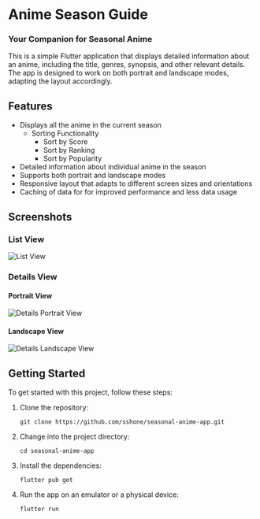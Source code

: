 # Anime Season Guide
### Your Companion for Seasonal Anime

This is a simple Flutter application that displays detailed information about an anime, including the title, genres, synopsis, and other relevant details. The app is designed to work on both portrait and landscape modes, adapting the layout accordingly.

## Features

- Displays all the anime in the current season
   - Sorting Functionality
      - Sort by Score
      - Sort by Ranking
      - Sort by Popularity
- Detailed information about individual anime in the season
- Supports both portrait and landscape modes
- Responsive layout that adapts to different screen sizes and orientations
- Caching of data for for improved performance and less data usage

## Screenshots

### List View
![List View](https://user-images.githubusercontent.com/127620387/235943441-30e312a0-50a8-4e1f-a1ba-24a935f6a8a0.png)

### Details View
#### Portrait View
![Details Portrait View](https://user-images.githubusercontent.com/127620387/235943598-fa38b5ec-d1c5-4327-b4f0-57dc01e08908.png)

#### Landscape View
![Details Landscape View](https://user-images.githubusercontent.com/127620387/235944288-744714c6-d79a-41b6-aa9a-049d3e676680.png)

## Getting Started

To get started with this project, follow these steps:

1. Clone the repository:
   ```
   git clone https://github.com/sshone/seasonal-anime-app.git
   ```
2. Change into the project directory:
   ```
   cd seasonal-anime-app
   ```
3. Install the dependencies:
   ```
   flutter pub get
   ```
4. Run the app on an emulator or a physical device:
   ```
   flutter run
   ```
